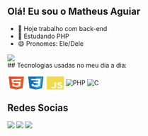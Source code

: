 ## Olá! Eu sou o Matheus Aguiar

- 🔭 Hoje trabalho com back-end
- 🌱 Estudando PHP
- 😄 Pronomes: Ele/Dele

<div>
<a href="https://github.com/matheus-pea/github-readme-stats">
  <img align="center" height="180em" src="https://github-readme-stats.vercel.app/api?username=matheus-pea&show_icons=true&theme=transparent&count_private=true" />
</a>
</div>
## Tecnologias usadas no meu dia a dia:
<div style="display: inline_block"><br>
  <img align="center" alt="HTML" height="30" width="40" src="https://raw.githubusercontent.com/devicons/devicon/master/icons/html5/html5-original.svg">
  <img align="center" alt="CSS" height="30" width="40" src="https://raw.githubusercontent.com/devicons/devicon/master/icons/css3/css3-original.svg">
  <img align="center" alt="JS" height="30" width="40" src="https://raw.githubusercontent.com/devicons/devicon/master/icons/javascript/javascript-plain.svg">
  <img align="center" alt="PHP" height="30" width="40" src="https://cdn.jsdelivr.net/gh/devicons/devicon/icons/php/php-original.svg">
  <img align="center" alt="C" height="30" width="40" src="https://cdn.jsdelivr.net/gh/devicons/devicon/icons/c/c-original.svg">
</div>

##
## Redes Socias
<div> 
  <a href="https://www.instagram.com/matheus_pea" target="_blank"><img src="https://img.shields.io/badge/-Instagram-%23E4405F?style=for-the-badge&logo=instagram&logoColor=white" target="_blank"></a>
  <a href="https://www.linkedin.com/in/matheus-pereira-952456229" target="_blank"><img src="https://img.shields.io/badge/-LinkedIn-%230077B5?style=for-the-badge&logo=linkedin&logoColor=white" target="_blank"></a> 
  <a href = "mailto:matheus-pdaguiar@educar.rs.gov.br"><img src="https://img.shields.io/badge/-Gmail-%23333?style=for-the-badge&logo=gmail&logoColor=white" target="_blank"></a>
</div>
